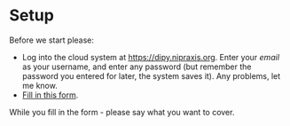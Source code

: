 # Setup

Before we start please:

* Log into the cloud system at <https://dipy.nipraxis.org>.  Enter your *email*
  as your username, and enter any password (but remember the password you
  entered for later, the system saves it).  Any problems, let me know.
* [Fill in this form](https://forms.gle/KZQFWVpPSNJsdyhp9).

While you fill in the form - please say what you want to cover.
